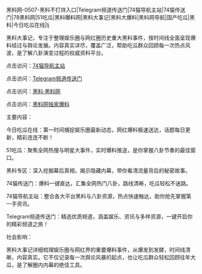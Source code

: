 #
黑料网-0507-黑料不打烊入口|Telegram频道传送门|74猫导航主站|74猫传送门|78黑料网|51吃瓜|黑料曝料网|黑料大事记|黑料大爆料|黑料网导航|国产吃瓜|黑料|今日吃瓜在线|lj

黑料大事记，专注于整理娱乐圈与网红圈历史重大黑料事件，按时间线全面呈现爆料经过与舆论发展。内容真实详尽，覆盖广泛，帮助吃瓜群众回顾每一次热点风波，是了解八卦演变过程的权威资料平台。


点击访问：<a href="https://74mao.com/">74猫导航主站</a>

点击访问：<a href="https://74mao.com/">Telegram频道传送门</a>

点击访问：<a href="https://fge-7ja.pages.dev/">黑料·黑料网</a>

点击访问：<a href="https://sdbsd.pages.dev/">黑料网独家爆料</a>

主要内容：

今日吃瓜在线：第一时间捕捉娱乐圈最新动态，网红爆料极速送达，话题每日更新，精彩连连不断！

51吃瓜：聚焦全网热搜与明星大事件，实时爆料推送，是你掌握八卦节奏的最佳窗口。

黑料专区：深入挖掘幕后真相，揭示隐藏内幕，带你看清流量背后的秘密故事。

74猫传送门：爆料一键直达，汇集全网热门八卦，路线清晰，吃瓜轻松不迷路。

74猫导航主站：整合各大平台黑料与八卦资源，热点快速触达，助你抢先掌握第一手资讯。

Telegram频道传送门：精选优质频道，涵盖娱乐、资讯与多样资源，一键开启你的精彩频道之旅！

社会影响：

黑料大事记详细梳理娱乐圈与网红界的重要爆料事件，从爆发到发酵，时间线清晰，内容真实。它不仅记录每一次舆论风暴的起点，也让吃瓜群众轻松回顾往年大瓜，是了解圈内内幕的绝佳工具。

<span style="display:none;">[Canonical link](https://github.com/mb07052025/91112 ）</span>
